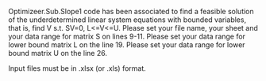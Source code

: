 Optimizeer.Sub.Slope1 code has been associated to find a feasible solution of the underdetermined linear system equations with bounded variables, that is,
find V
s.t. SV=0,
     L<=V<=U.
Please set your file name, your sheet and your data range for matrix S on lines 9-11.
Please set  your data range for lower bound matrix L on the line 19.
Please set  your data range for lower bound matrix U on the line 26.

Input files must be in .xlsx (or .xls) format.
